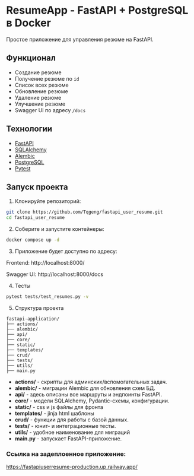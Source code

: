 # ResumeApp - FastAPI + PostgreSQL в Docker

Простое приложение для управления резюме на FastAPI.

## Функционал
- Создание резюме
- Получение резюме по `id`
- Список всех резюме
- Обновление резюме
- Удаление резюме
- Улучшение резюме
- Swagger UI по адресу `/docs`

## Технологии
- [FastAPI](https://fastapi.tiangolo.com/)
- [SQLAlchemy](https://www.sqlalchemy.org/)
- [Alembic](https://alembic.sqlalchemy.org/)
- [PostgreSQL](https://www.postgresql.org/)
- [Pytest](https://docs.pytest.org/)

## Запуск проекта

1. Клонируйте репозиторий:

```bash
git clone https://github.com/Tqgeng/fastapi_user_resume.git
cd fastapi_user_resume
```

2. Соберите и запустите контейнеры:
```bash
docker compose up -d
```
3. Приложение будет доступно по адресу:

Frontend: http://localhost:8000/

Swagger UI: http://localhost:8000/docs

4. Тесты

```bash
pytest tests/test_resumes.py -v
```

5. Структура проекта
```
fastapi-application/
├── actions/ 
├── alembic/  
├── api/               
├── core/
├── static/
├── templates/              
├── crud/              
├── tests/  
├── utils/         
├── main.py            
```
- **actions/** - скрипты для админских/вспомогательных задач.  
- **alembic/** - миграции Alembic для обновления схем БД. 
- **api/** - здесь описаны все маршруты и эндпоинты FastAPI.  
- **core/** - модели SQLAlchemy, Pydantic-схемы, конфигурации. 
- **static/** - css и js файлы для фронта
- **templates/** - jinja html шаблоны
- **crud/** - функции для работы с базой данных.  
- **tests/** - юнит- и интеграционные тесты.  
- **utils/** - удобное наименование для миграций
- **main.py** - запускает FastAPI-приложение.

### Ссылка на задеплоенное приложение:
https://fastapiuserresume-production.up.railway.app/